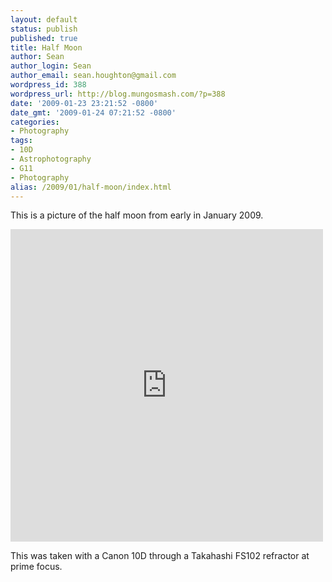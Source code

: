 ```yaml
---
layout: default
status: publish
published: true
title: Half Moon
author: Sean
author_login: Sean
author_email: sean.houghton@gmail.com
wordpress_id: 388
wordpress_url: http://blog.mungosmash.com/?p=388
date: '2009-01-23 23:21:52 -0800'
date_gmt: '2009-01-24 07:21:52 -0800'
categories:
- Photography
tags:
- 10D
- Astrophotography
- G11
- Photography
alias: /2009/01/half-moon/index.html
---
```

This is a picture of the half moon from early in January 2009.

<iframe src="https://www.flickr.com/photos/seanhoughton/5210497115/player/" width="500" height="500" frameborder="0" allowfullscreen webkitallowfullscreen mozallowfullscreen oallowfullscreen msallowfullscreen></iframe>

This was taken with a Canon 10D through a Takahashi FS102 refractor at prime focus.

